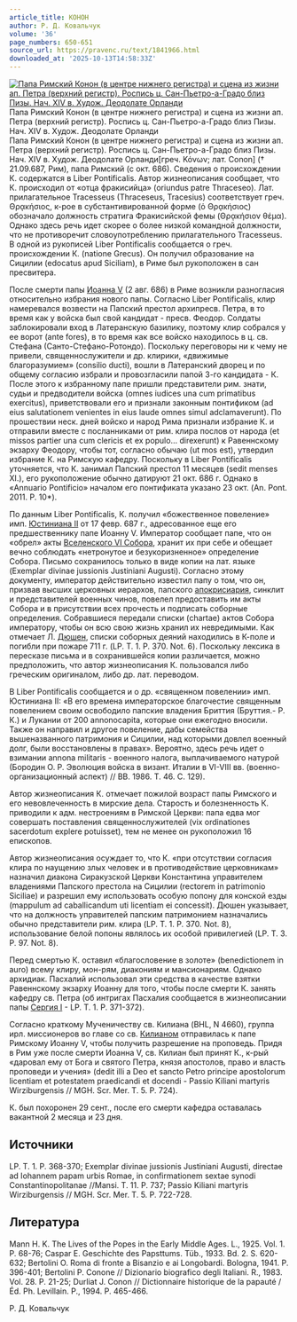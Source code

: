 ```yaml
---
article_title: КОНОН
author: Р. Д. Ковальчук
volume: '36'
page_numbers: 650-651
source_url: https://pravenc.ru/text/1841966.html
downloaded_at: '2025-10-13T14:58:33Z'
---
```


[![Папа Римский Конон (в центре нижнего регистра) и сцена из жизни ап. Петра (верхний регистр). Роспись ц. Сан-Пьетро-а-Градо близ Пизы. Нач. XIV в. Худож. Деодолате Орланди](https://pravenc.ru/data/2015/03/18/1234039992/i200.jpg "Кликните для увеличения картинки")](https://pravenc.ru/data/2015/03/18/1234039992/i400.jpg)Папа Римский Конон (в центре нижнего регистра) и сцена из жизни ап. Петра (верхний регистр). Роспись ц. Сан-Пьетро-а-Градо близ Пизы. Нач. XIV в. Худож. Деодолате Орланди  
Папа Римский Конон (в центре нижнего регистра) и сцена из жизни ап. Петра (верхний регистр). Роспись ц. Сан-Пьетро-а-Градо близ Пизы. Нач. XIV в. Худож. Деодолате Орланди[греч. Κόνων; лат. Conon] († 21.09.687, Рим), папа Римский (с окт. 686). Сведения о происхождении К. содержатся в Liber Pontificalis. Автор жизнеописания сообщает, что К. происходил от «отца фракисийца» (oriundus patre Thraceseo). Лат. прилагательное Tracesseus (Thraceseus, Tracesius) соответствует греч. Θρᾳκήσιος, к-рое в субстантивированной форме (ὁ Θρᾳκήσιος) обозначало должность стратига Фракисийской фемы (Θρᾳκήσιον θέμα). Однако здесь речь идет скорее о более низкой командной должности, что не противоречит словоупотреблению прилагательного Tracesseus. В одной из рукописей Liber Pontificalis сообщается о греч. происхождении К. (natione Grecus). Он получил образование на Сицилии (edocatus apud Siciliam), в Риме был рукоположен в сан пресвитера.

После смерти папы [Иоанна V](<https://pravenc.ru/text/Иоанна V.html>) (2 авг. 686) в Риме возникли разногласия относительно избрания нового папы. Согласно Liber Pontificalis, клир намеревался возвести на Папский престол архипресв. Петра, в то время как у войска был свой кандидат - пресв. Феодор. Солдаты заблокировали вход в Латеранскую базилику, поэтому клир собрался у ее ворот (ante fores), в то время как все войско находилось в ц. св. Стефана (Санто-Стефано-Ротондо). Поскольку переговоры ни к чему не привели, священнослужители и др. клирики, «движимые благоразумием» (consilio ducti), вошли в Латеранский дворец и по общему согласию избрали и провозгласили папой 3-го кандидата - К. После этого к избранному папе пришли представители рим. знати, судьи и предводители войска (omnes iudices una cum primatibus exercitus), приветствовали его и признали законным понтификом (ad eius salutationem venientes in eius laude omnes simul adclamaverunt). По прошествии неск. дней войско и народ Рима признали избрание К. и отправили вместе с посланниками от рим. клира послов от народа (et missos partier una cum clericis et ex populo… direxerunt) к Равеннскому экзарху Феодору, чтобы тот, согласно обычаю (ut mos est), утвердил избрание К. на Римскую кафедру. Поскольку в Liber Pontificalis уточняется, что К. занимал Папский престол 11 месяцев (sedit menses XI.), его рукоположение обычно датируют 21 окт. 686 г. Однако в «Annuario Pontificio» началом его понтификата указано 23 окт. (An. Pont. 2011. P. 10\*).

По данным Liber Pontificalis, К. получил «божественное повеление» имп. [Юстиниана II](<https://pravenc.ru/text/Юстиниана II.html>) от 17 февр. 687 г., адресованное еще его предшественнику папе Иоанну V. Император сообщает папе, что он «обрел» акты [Вселенского VI Собора](<https://pravenc.ru/text/Вселенский VI Собор.html>), хранит их при себе и обещает вечно соблюдать «нетронутое и безукоризненное» определение Собора. Письмо сохранилось только в виде копии на лат. языке (Exemplar divinae jussionis Justiniani Augusti). Согласно этому документу, император действительно известил папу о том, что он, призвав высших церковных иерархов, папского [апокрисиария](https://pravenc.ru/text/апокрисиария.html), синклит и представителей военных чинов, повелел предоставить им акты Собора и в присутствии всех прочесть и подписать соборные определения. Собравшиеся передали списки (chartae) актов Собора императору, чтобы он всю свою жизнь хранил их невредимыми. Как отмечает Л. [Дюшен](https://pravenc.ru/text/Дюшен.html), списки соборных деяний находились в К-поле и погибли при пожаре 711 г. (LP. T. 1. P. 370. Not. 6). Поскольку лексика в пересказе письма и в сохранившейся копии различается, можно предположить, что автор жизнеописания К. пользовался либо греческим оригиналом, либо др. лат. переводом.

В Liber Pontificalis сообщается и о др. «священном повелении» имп. Юстиниана II: «В его времена императорское благочестие священным повелением своим освободило папские владения Бриттия (Бруттия.- Р. К.) и Лукании от 200 annonocapita, которые они ежегодно вносили. Также он направил и другое повеление, дабы семейства вышеназванного патримония и Сицилии, над которыми довлел военный долг, были восстановлены в правах». Вероятно, здесь речь идет о взимании annona militaris - военного налога, выплачиваемого натурой (Бородин О. Р. Эволюция войска в визант. Италии в VI-VIII вв. (военно-организационный аспект) // ВВ. 1986. Т. 46. С. 129).

Автор жизнеописания К. отмечает пожилой возраст папы Римского и его невовлеченность в мирские дела. Старость и болезненность К. приводили к адм. нестроениям в Римской Церкви: папа едва мог совершать поставления священнослужителей (vix ordinationes sacerdotum explere potuisset), тем не менее он рукоположил 16 епископов.

Автор жизнеописания осуждает то, что К. «при отсутствии согласия клира по наущению злых человек и в противодействие церковникам» назначил диакона Сиракузской Церкви Константина управителем владениями Папского престола на Сицилии (rectorem in patrimonio Siciliae) и разрешил ему использовать особую попону для конской езды (mappulum ad caballicandum uti licentiam ei concessit). Дюшен указывает, что на должность управителей папским патримонием назначались обычно представители рим. клира (LP. T. 1. P. 370. Not. 8), использование белой попоны являлось их особой привилегией (LP. T. 3. P. 97. Not. 8).

Перед смертью К. оставил «благословение в золоте» (benedictionem in auro) всему клиру, мон-рям, диакониям и мансионариям. Однако архидиак. Пасхалий использовал эти средства в качестве взятки Равеннскому экзарху Иоанну для того, чтобы после смерти К. занять кафедру св. Петра (об интригах Пасхалия сообщается в жизнеописании папы [Сергия I](<https://pravenc.ru/text/Сергия I.html>) - LP. T. 1. P. 371-372).

Согласно краткому Мученичеству св. Килиана (BHL, N 4660), группа ирл. миссионеров во главе со св. [Килианом](https://pravenc.ru/text/Килианом.html) отправилась к папе Римскому Иоанну V, чтобы получить разрешение на проповедь. Придя в Рим уже после смерти Иоанна V, св. Килиан был принят К., к-рый «даровал ему от Бога и святого Петра, князя апостолов, право и власть проповеди и учения» (dedit illi a Deo et sancto Petro principe apostolorum licentiam et potestatem praedicandi et docendi - Passio Kiliani martyris Wirziburgensis // MGH. Scr. Mer. T. 5. P. 724).

К. был похоронен 29 сент., после его смерти кафедра оставалась вакантной 2 месяца и 23 дня.

## Источники

LP. T. 1. P. 368-370; Exemplar divinae jussionis Justiniani Augusti, directae ad Iohannem papam urbis Romae, in confirmationem sextae synodi Constantinopolitanae //Mansi. T. 11. P. 737; Passio Kiliani martyris Wirziburgensis // MGH. Scr. Mer. T. 5. P. 722-728.

## Литература

Mann H. K. The Lives of the Popes in the Early Middle Ages. L., 1925. Vol. 1. P. 68-76; Caspar E. Geschichte des Papsttums. Tüb., 1933. Bd. 2. S. 620-632; Bertolini O. Roma di fronte a Bisanzio e ai Longobardi. Bologna, 1941. P. 396-401; Bertolini P. Conone // Dizionario biografico degli Italiani. R., 1983. Vol. 28. P. 21-25; Durliat J. Conon // Dictionnaire historique de la papauté / Éd. Ph. Levillain. P., 1994. P. 465-466.

Р. Д. Ковальчук
